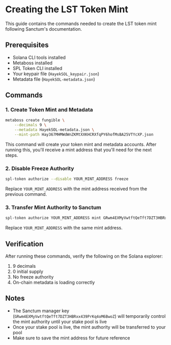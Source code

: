 # Creating the LST Token Mint

This guide contains the commands needed to create the LST token mint following Sanctum's documentation.

## Prerequisites

- Solana CLI tools installed
- Metaboss installed
- SPL Token CLI installed
- Your keypair file (`HayekSOL_keypair.json`)
- Metadata file (`HayekSOL-metadata.json`)

## Commands

### 1. Create Token Mint and Metadata

```bash
metaboss create fungible \
    --decimals 9 \
    --metadata HayekSOL-metadata.json \
    --mint-path Hay367MHMWdWnZKMtXXKHCRXfqPY6hofMsBA25VTYcXP.json
```

This command will create your token mint and metadata accounts. After running this, you'll receive a mint address that you'll need for the next steps.

### 2. Disable Freeze Authority

```bash
spl-token authorize --disable YOUR_MINT_ADDRESS freeze
```

Replace `YOUR_MINT_ADDRESS` with the mint address received from the previous command.

### 3. Transfer Mint Authority to Sanctum

```bash
spl-token authorize YOUR_MINT_ADDRESS mint GRwm4EXMyVwtftQeTft7DZT3HBRxx439PrKq4oM6BwoZ
```

Replace `YOUR_MINT_ADDRESS` with the same mint address.

## Verification

After running these commands, verify the following on the Solana explorer:

1. 9 decimals
2. 0 initial supply
3. No freeze authority
4. On-chain metadata is loading correctly

## Notes

- The Sanctum manager key (`GRwm4EXMyVwtftQeTft7DZT3HBRxx439PrKq4oM6BwoZ`) will temporarily control the mint authority until your stake pool is live
- Once your stake pool is live, the mint authority will be transferred to your pool
- Make sure to save the mint address for future reference 
